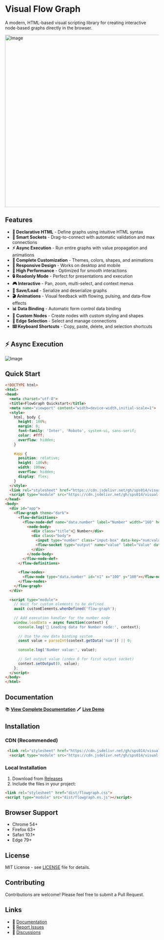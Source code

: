 # Visual Flow Graph

A modern, HTML-based visual scripting library for creating interactive node-based graphs directly in the browser.

<img width="1184" height="562" alt="Image" src="https://github.com/user-attachments/assets/f9e9b938-6f30-4ecb-b7b8-e1b4034e8857" />


## Features

- **🎯 Declarative HTML** - Define graphs using intuitive HTML syntax
- **🔌 Smart Sockets** - Drag-to-connect with automatic validation and max connections
- **⚡ Async Execution** - Run entire graphs with value propagation and animations
- **🎨 Complete Customization** - Themes, colors, shapes, and animations
- **📱 Responsive Design** - Works on desktop and mobile
- **🚀 High Performance** - Optimized for smooth interactions
- **🔒 Readonly Mode** - Perfect for presentations and execution
- **🎮 Interactive** - Pan, zoom, multi-select, and context menus
- **💾 Save/Load** - Serialize and deserialize graphs
- **🎬 Animations** - Visual feedback with flowing, pulsing, and data-flow effects
- **📊 Data Binding** - Automatic form control data binding
- **🎨 Custom Nodes** - Create nodes with custom styling and shapes
- **🔗 Edge Selection** - Select and manage connections
- **⌨️ Keyboard Shortcuts** - Copy, paste, delete, and selection shortcuts

  
## ⚡ Async Execution
![Image](https://github.com/user-attachments/assets/09dcbc1e-54fa-4e4b-9ef1-03cac3c1d0a8)

## Quick Start

```html
<!DOCTYPE html>
<html>
<head>
  <meta charset="utf-8">
  <title>FlowGraph Quickstart</title>
  <meta name="viewport" content="width=device-width,initial-scale=1">
  <style>
    html, body {
      height: 100%; 
      margin: 0; 
      font-family: 'Inter', 'Roboto', system-ui, sans-serif; 
      color: #fff;
      overflow: hidden;
    }
    
    #app {
      position: relative; 
      height: 100vh; 
      width: 100vw; 
      overflow: hidden; 
      display: flex;
    }
  </style>
  <link rel="stylesheet" href="https://cdn.jsdelivr.net/gh/sps014/visual-flow-graph@main/published/flowgraph.css">
  <script type="module" src="https://cdn.jsdelivr.net/gh/sps014/visual-flow-graph@main/published/flowgraph.es.js"></script>
</head>
<body>
  <div id="app">
    <flow-graph theme="dark">
      <flow-definitions>
        <flow-node-def name="data.number" label="Number" width="160" height="100" onExecute="loadData">
          <node-body>
            <div class="title">🔢 Number</div>
            <div class="body">
              <input type="number" class="input-box" data-key="num:value" value="0" placeholder="Enter value">
              <flow-socket type="output" name="value" label="Value" data-type="number"></flow-socket>
            </div>
          </node-body>
        </flow-node-def>
      </flow-definitions>
      
      <flow-nodes>
        <flow-node type="data.number" id="n1" x="100" y="100"></flow-node>
      </flow-nodes>
    </flow-graph>
  </div>
  
  <script type="module">
    // Wait for custom elements to be defined
    await customElements.whenDefined('flow-graph');
    
    // Add execution handler for the number node
    window.loadData = async function(context) {
      console.log('🔢 Loading data for Number node:', context);
      
      // Use the new data binding system
      const value = parseInt(context.getData('num')) || 0;
      
      console.log('Number value:', value);
      
      // Set output value (index 0 for first output socket)
      context.setOutput(0, value);
    };
  </script>
</body>
</html>
```

## Documentation

📚 **[View Complete Documentation](https://sps014.github.io/visual-flow-graph/)**
🖍️ **[Live Demo](https://sps014.github.io/visual-flow-graph/demo.html)**

## Installation

### CDN (Recommended)
```html
 <link rel="stylesheet" href="https://cdn.jsdelivr.net/gh/sps014/visual-flow-graph@main/published/flowgraph.css">
  <script type="module" src="https://cdn.jsdelivr.net/gh/sps014/visual-flow-graph@main/published/flowgraph.es.js"></script>
```

### Local Installation
1. Download from [Releases](https://github.com/sps014/visual-flow-graph/releases)
2. Include the files in your project:
```html
<link rel="stylesheet" href="dist/flowgraph.css">
<script type="module" src="dist/flowgraph.es.js"></script>
```

## Browser Support

- Chrome 54+
- Firefox 63+
- Safari 10.1+
- Edge 79+

## License

MIT License - see [LICENSE](LICENSE) file for details.

## Contributing

Contributions are welcome! Please feel free to submit a Pull Request.

## Links

- 📖 [Documentation](https://sps014.github.io/visual-flow-graph/)
- 🐛 [Report Issues](https://github.com/sps014/visual-flow-graph/issues)
- 💬 [Discussions](https://github.com/sps014/visual-flow-graph/discussions)
